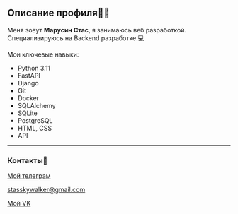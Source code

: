## Описание профиля👨‍💻
Меня зовут **Марусин Стас**, я занимаюсь веб разработкой. Специализируюсь на Backend разработке.💻

Мои ключевые навыки:
  * Python 3.11
  * FastAPI
  * Django
  * Git
  * Docker
  * SQLAlchemy
  * SQLite
  * PostgreSQL
  * HTML, CSS
  * API

---
### Контакты📱
[Мой телеграм](https://t.me/stmarusin)

stasskywalker@gmail.com

[Мой VK](https://vk.com/stanislav_marusin)

